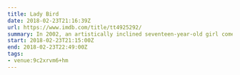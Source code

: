 ```yaml
---
title: Lady Bird
date: 2018-02-23T21:16:39Z
url: https://www.imdb.com/title/tt4925292/
summary: In 2002, an artistically inclined seventeen-year-old girl comes of age in Sacramento, California.
start: 2018-02-23T21:15:00Z
end: 2018-02-23T22:49:00Z
tags:
- venue:9c2xrvm6+hm
---
```

